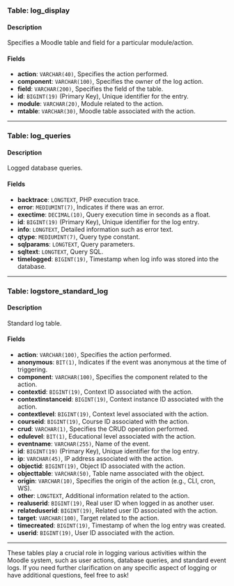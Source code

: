 ### Table: log_display

#### Description

Specifies a Moodle table and field for a particular module/action.

#### Fields

- **action**: `VARCHAR(40)`, Specifies the action performed.
- **component**: `VARCHAR(100)`, Specifies the owner of the log action.
- **field**: `VARCHAR(200)`, Specifies the field of the table.
- **id**: `BIGINT(19)` (Primary Key), Unique identifier for the entry.
- **module**: `VARCHAR(20)`, Module related to the action.
- **mtable**: `VARCHAR(30)`, Moodle table associated with the action.

---

### Table: log_queries

#### Description

Logged database queries.

#### Fields

- **backtrace**: `LONGTEXT`, PHP execution trace.
- **error**: `MEDIUMINT(7)`, Indicates if there was an error.
- **exectime**: `DECIMAL(10)`, Query execution time in seconds as a float.
- **id**: `BIGINT(19)` (Primary Key), Unique identifier for the log entry.
- **info**: `LONGTEXT`, Detailed information such as error text.
- **qtype**: `MEDIUMINT(7)`, Query type constant.
- **sqlparams**: `LONGTEXT`, Query parameters.
- **sqltext**: `LONGTEXT`, Query SQL.
- **timelogged**: `BIGINT(19)`, Timestamp when log info was stored into the database.

---

### Table: logstore_standard_log

#### Description

Standard log table.

#### Fields

- **action**: `VARCHAR(100)`, Specifies the action performed.
- **anonymous**: `BIT(1)`, Indicates if the event was anonymous at the time of triggering.
- **component**: `VARCHAR(100)`, Specifies the component related to the action.
- **contextid**: `BIGINT(19)`, Context ID associated with the action.
- **contextinstanceid**: `BIGINT(19)`, Context instance ID associated with the action.
- **contextlevel**: `BIGINT(19)`, Context level associated with the action.
- **courseid**: `BIGINT(19)`, Course ID associated with the action.
- **crud**: `VARCHAR(1)`, Specifies the CRUD operation performed.
- **edulevel**: `BIT(1)`, Educational level associated with the action.
- **eventname**: `VARCHAR(255)`, Name of the event.
- **id**: `BIGINT(19)` (Primary Key), Unique identifier for the log entry.
- **ip**: `VARCHAR(45)`, IP address associated with the action.
- **objectid**: `BIGINT(19)`, Object ID associated with the action.
- **objecttable**: `VARCHAR(50)`, Table name associated with the object.
- **origin**: `VARCHAR(10)`, Specifies the origin of the action (e.g., CLI, cron, WS).
- **other**: `LONGTEXT`, Additional information related to the action.
- **realuserid**: `BIGINT(19)`, Real user ID when logged in as another user.
- **relateduserid**: `BIGINT(19)`, Related user ID associated with the action.
- **target**: `VARCHAR(100)`, Target related to the action.
- **timecreated**: `BIGINT(19)`, Timestamp of when the log entry was created.
- **userid**: `BIGINT(19)`, User ID associated with the action.

---

These tables play a crucial role in logging various activities within the Moodle system, such as user actions, database queries, and standard event logs. If you need further clarification on any specific aspect of logging or have additional questions, feel free to ask!
